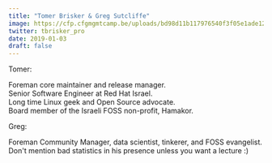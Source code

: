 ```yaml
---
title: "Tomer Brisker & Greg Sutcliffe"
image: https://cfp.cfgmgmtcamp.be/uploads/bd98d11b117976540f3f05e1ade124ee0d499eeed74ddb2651.jpeg
twitter: tbrisker_pro
date: 2019-01-03
draft: false
---
```


Tomer: 

Foreman core maintainer and release manager.  
Senior Software Engineer at Red Hat Israel.  
Long time Linux geek and Open Source advocate.  
Board member of the Israeli FOSS non-profit, Hamakor.  

Greg:

Foreman Community Manager, data scientist, tinkerer, and FOSS evangelist.
Don't mention bad statistics in his presence unless you want a lecture :)
